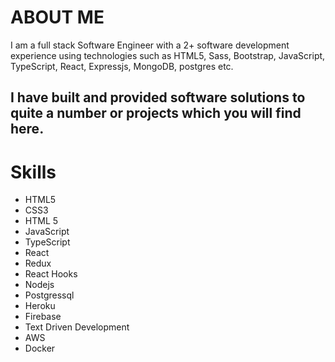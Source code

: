# ABOUT ME

 I am a full stack Software Engineer with a 2+ software development experience using technologies such as HTML5, Sass, Bootstrap, JavaScript, TypeScript, React, Expressjs, MongoDB, postgres etc.


## I have built and provided software solutions to quite a number or projects which you will find here.

# Skills

* HTML5
* CSS3
* HTML 5
* JavaScript
* TypeScript
* React
* Redux
* React Hooks
* Nodejs
* Postgressql
* Heroku
* Firebase
* Text Driven Development
* AWS
* Docker





